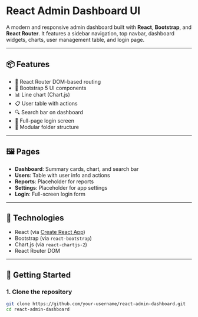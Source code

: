 # React Admin Dashboard UI

A modern and responsive admin dashboard built with **React**, **Bootstrap**, and **React Router**. It features a sidebar navigation, top navbar, dashboard widgets, charts, user management table, and login page.

---

## 📦 Features

- 🔗 React Router DOM-based routing
- 🎨 Bootstrap 5 UI components
- 📊 Line chart (Chart.js)
- 📋 User table with actions
- 🔍 Search bar on dashboard
- 🔐 Full-page login screen
- 🎯 Modular folder structure

---

## 🖼️ Pages

- **Dashboard**: Summary cards, chart, and search bar
- **Users**: Table with user info and actions
- **Reports**: Placeholder for reports
- **Settings**: Placeholder for app settings
- **Login**: Full-screen login form

---

## 🧾 Technologies

- React (via [Create React App](https://create-react-app.dev))
- Bootstrap (via `react-bootstrap`)
- Chart.js (via `react-chartjs-2`)
- React Router DOM

---

## 🚀 Getting Started

### 1. Clone the repository

```bash
git clone https://github.com/your-username/react-admin-dashboard.git
cd react-admin-dashboard
